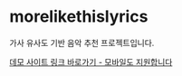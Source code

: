 # morelikethislyrics

가사 유사도 기반 음악 추천 프로젝트입니다.

[데모 사이트 링크 바로가기 - 모바일도 지원합니다](http://morelikethislyrics.herokuapp.com/ "가사유사도 기반 음악 추천")
